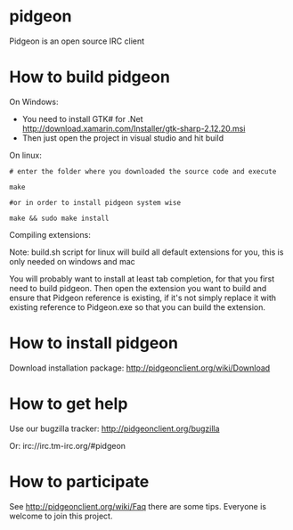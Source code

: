 pidgeon
=======

Pidgeon is an open source IRC client

How to build pidgeon
=====================

On Windows:
 - You need to install GTK# for .Net http://download.xamarin.com/Installer/gtk-sharp-2.12.20.msi
 - Then just open the project in visual studio and hit build

On linux:
```
# enter the folder where you downloaded the source code and execute

make

#or in order to install pidgeon system wise

make && sudo make install
```

Compiling extensions:

Note: build.sh script for linux will build all default extensions for you, this is only needed on windows and mac

You will probably want to install at least tab completion, for that you first need to build pidgeon. Then open the extension you want to build and ensure that Pidgeon reference is existing, if it's not simply replace it with existing reference to Pidgeon.exe so that you can build the extension.

How to install pidgeon
=======================
Download installation package: http://pidgeonclient.org/wiki/Download

How to get help
================
Use our bugzilla tracker: http://pidgeonclient.org/bugzilla

Or: irc://irc.tm-irc.org/#pidgeon

How to participate
====================
See http://pidgeonclient.org/wiki/Faq there are some tips. Everyone is welcome to join this project.
